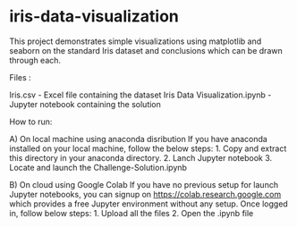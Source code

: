# iris-data-visualization
This project demonstrates simple visualizations using matplotlib and seaborn on the standard Iris dataset and conclusions which can be drawn through each.

Files :

Iris.csv - Excel file containing the dataset
Iris Data Visualization.ipynb - Jupyter notebook containing the solution

How to run:

A) On local machine using anaconda disribution
If you have anaconda installed on your local machine, follow the below steps:
	1. Copy and extract this directory in your anaconda directory.
	2. Lanch Jupyter notebook
	3. Locate and launch the Challenge-Solution.ipynb

B) On cloud using Google Colab
If you have no previous setup for launch Jupyter notebooks, you can signup on https://colab.research.google.com which provides a free Jupyter environment without any setup. Once logged in, follow below steps:
	1. Upload all the files
	2. Open the .ipynb file
